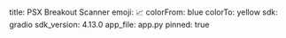 title: PSX Breakout Scanner
emoji: 📈
colorFrom: blue
colorTo: yellow
sdk: gradio
sdk_version: 4.13.0
app_file: app.py
pinned: true